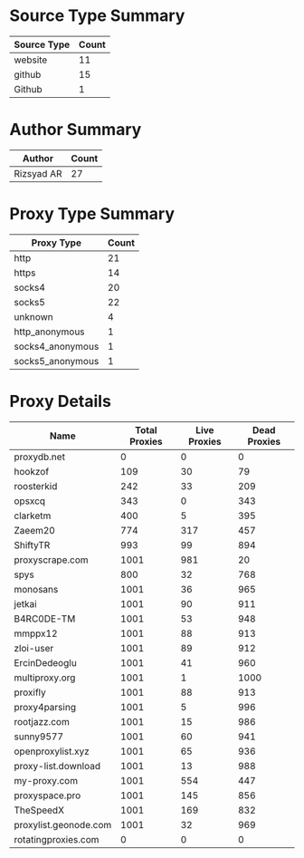 # Source Type Summary

| Source Type | Count |
|-------------|-------|
| website | 11 |
| github | 15 |
| Github | 1 |


# Author Summary

| Author | Count |
|--------|-------|
| Rizsyad AR | 27 |


# Proxy Type Summary

| Proxy Type | Count |
|------------|-------|
| http | 21 |
| https | 14 |
| socks4 | 20 |
| socks5 | 22 |
| unknown | 4 |
| http_anonymous | 1 |
| socks4_anonymous | 1 |
| socks5_anonymous | 1 |


# Proxy Details

| Name | Total Proxies | Live Proxies | Dead Proxies |
|------|---------------|--------------|---------------|
| proxydb.net | 0 | 0 | 0 |
| hookzof | 109 | 30 | 79 |
| roosterkid | 242 | 33 | 209 |
| opsxcq | 343 | 0 | 343 |
| clarketm | 400 | 5 | 395 |
| Zaeem20 | 774 | 317 | 457 |
| ShiftyTR | 993 | 99 | 894 |
| proxyscrape.com | 1001 | 981 | 20 |
| spys | 800 | 32 | 768 |
| monosans | 1001 | 36 | 965 |
| jetkai | 1001 | 90 | 911 |
| B4RC0DE-TM | 1001 | 53 | 948 |
| mmppx12 | 1001 | 88 | 913 |
| zloi-user | 1001 | 89 | 912 |
| ErcinDedeoglu | 1001 | 41 | 960 |
| multiproxy.org | 1001 | 1 | 1000 |
| proxifly | 1001 | 88 | 913 |
| proxy4parsing | 1001 | 5 | 996 |
| rootjazz.com | 1001 | 15 | 986 |
| sunny9577 | 1001 | 60 | 941 |
| openproxylist.xyz | 1001 | 65 | 936 |
| proxy-list.download | 1001 | 13 | 988 |
| my-proxy.com | 1001 | 554 | 447 |
| proxyspace.pro | 1001 | 145 | 856 |
| TheSpeedX | 1001 | 169 | 832 |
| proxylist.geonode.com | 1001 | 32 | 969 |
| rotatingproxies.com | 0 | 0 | 0 |

